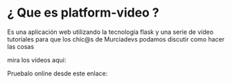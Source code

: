 # ¿ Que es platform-video ?

Es una aplicación web utilizando la tecnología flask y una serie de vídeo tutoriales para que los chic@s de Murciadevs podamos discutir como hacer las cosas

mira los vídeos aquí: 

Pruebalo online desde este enlace: 


